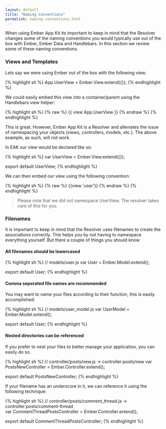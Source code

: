 ```yaml
---
layout: default
title: "Naming Conventions"
permalink: naming-conventions.html
---
```


When using Ember App Kit its important to keep in mind that the Resolver changes some of the naming conventions you would typically use out of the box with Ember, Ember Data and Handlebars. In this section we review some of these naming conventions.

### Views and Templates

Lets say we were using Ember out of the box with the following view:

{% highlight sh %}
App.UserView = Ember.View.extend({});
{% endhighlight %}

We could easily embed this view into a container/parent using the Handlebars view helper:

{% highlight sh %}
{% raw %}
{{ view App.UserView }}
{% endraw %}
{% endhighlight %}

This is great. However, Ember App Kit is a Resolver and alleviates the issue of namespacing your objects (views, controllers, models, etc.). The above example, as such, will not work.

In EAK our view would be declared like so:

{% highlight sh %}
var UserView = Ember.View.extend({});

export default UserView;
{% endhighlight %}

We can then embed our view using the following convention:

{% highlight sh %}
{% raw %}
{{view 'user'}}
{% endraw %}
{% endhighlight %}

> Please note that we did not namespace UserView. The resolver takes care of this for you.

### Filenames

It is important to keep in mind that the Resolver uses filenames to create the associations correctly. This helps you by not having to namespace everything yourself. But there a couple of things you should know.

#### All filenames should be lowercased

{% highlight sh %}
// models/user.js
var User = Ember.Model.extend(); 

export default User;
{% endhighlight %}

#### Comma seperated file names are recommended

You may want to name your files according to their function, this is easily accomplished:

{% highlight sh %}
// models/user_model.js
var UserModel = Ember.Model.extend(); 

export default User;
{% endhighlight %}


#### Nested directories can be referenced

If you prefer to nest your files to better manage your application, you can easily do so.

{% highlight sh %}
// controller/posts/new.js -> controller:posts/new
var PostsNewController = Ember.Controller.extend();

export default PostsNewController;
{% endhighlight %}

If your filename has an underscore in it, we can reference it using the following technique:

{% highlight sh %}
// controller/posts/comment_thread.js -> controller:posts/comment-thread  
var CommentThreadPostsController = Ember.Controller.extend();

export default CommentThreadPostsController;
{% endhighlight %}
